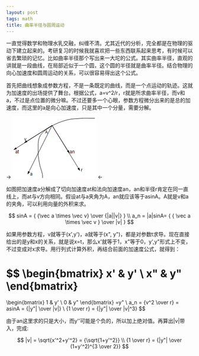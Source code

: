 ```yaml
---
layout: post
tags: math
title: 曲率半径与圆周运动
---
```

一直觉得数学和物理水乳交融，纠缠不清。尤其近代的分析，完全都是在物理的驱动下建立起来的。考研复习的时候我就喜欢把一些东西联系起来思考，有时候可以省去繁琐的记忆。比如曲率半径那个写出来一大坨的公式。其实曲率半径，直观的讲就是一段曲线，在局部近似于一个圆，这个圆的半径就是曲率半径。结合物理的向心加速度和圆周运动的关系，可以很容易得出这个公式。

首先把曲线想象成参数方程，不是一条既定的曲线，而是一个点运动的轨迹。这就为加速度的出场提供了舞台。根据公式，a=v^2/r，r就是所求曲率半径，而v和a，不过是点位置的微分嘛。不过还要多一个心眼，参数方程微分出来的是总的加速度，而这里的a是向心加速度，只是其中一个分量，需要分解。

-> ![](/images/curvature/1.png) <-

如图把加速度a分解成了切向加速度at和法向加速度an，an和半径r肯定在同一直线上，而at与v方向相同。假设at与a夹角为A，an就应该等于asinA。A就是v和a的夹角，可以利用向量的外积来求。

$$
sinA = { {\vec a \times \vec v} \over {|a||v|} } \\
a_n = |a|sinA= { { \vec a \times \vec v } \over |v| }
$$

如果用参数方程，v就等于(x',y')，a就等于(x", y")，都是对参数t求导。现在直接给出的是y和x的关系，就是说x=t，那么x'就等于1，x"等于0，y',y"形式上不变，不过变成对x求导。用行列式计算外积，再结合前面的加速度公式，就得到：

$$
\begin{bmatrix}
x' & y' \\
x" & y"
\end{bmatrix}
=
\begin{bmatrix}
1 & y' \\
0 & y"
\end{bmatrix}
=y" \\
a_n = {v^2 \over r} = asinA = {|y"| \over |v|} \\
{1 \over r} = {|y"| \over |v|^3}
$$

由于an这里求的只是大小，而y’’可能是个负的，所以加上绝对值。再算出|v|带入，完成:

$$
|v| = \sqrt{x'^2+y'^2} = {\sqrt{1+y'^2}} \\
{1 \over r} = {|y"| \over (1+y'^2)^{3 \over 2}}
$$